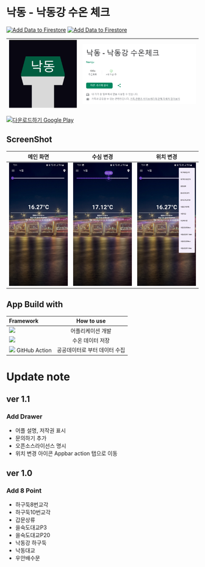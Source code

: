 # 낙동 - 낙동강 수온 체크

[![Add Data to Firestore](https://github.com/cmsong111/Nakdong_River/actions/workflows/add_data.yaml/badge.svg?event=schedule)](https://github.com/cmsong111/Nakdong_River/actions/workflows/add_data.yaml)
[![Add Data to Firestore](https://github.com/cmsong111/Nakdong_River/actions/workflows/build_test.yaml/badge.svg)](https://github.com/cmsong111/Nakdong_River/actions/workflows/build_test.yaml)

| <img src="./images/AppIcon.png" > | <img src="./images/play_store_capture.png" > |
| :-------------------------------: | :------------------------------------------: |

<a href="https://play.google.com/store/apps/details?id=com.namju.nakdong_river"><img width="30%" alt='다운로드하기 Google Play' src='https://play.google.com/intl/ko/badges/static/images/badges/ko_badge_web_generic.png'/></a>

## ScreenShot

|            메인 화면             |             수심 변경             |                위치 변경                 |
| :------------------------------: | :-------------------------------: | :--------------------------------------: |
| ![](/images/ScreenShot_main.jpg) | ![](/images/ScreenShot_depth.jpg) | ![](/images/ScreenShot_change_point.jpg) |

## App Build with

| Framework                                                                                                                |          How to use           |
| :----------------------------------------------------------------------------------------------------------------------- | :---------------------------: |
| <img height="50" src="https://storage.googleapis.com/cms-storage-bucket/847ae81f5430402216fd.svg"  style padding="30px"> |       어플리케이션 개발       |
| <img height="70" src="https://firebase.google.com/static/images/brand-guidelines/logo-standard.png?hl=ko">               |       수온 데이터 저장        |
| <img height="70" src="https://icon.icepanel.io/Technology/svg/GitHub-Actions.svg"> GitHub Action                         | 공공데이터로 부터 데이터 수집 |

# Update note

## ver 1.1

### Add Drawer

- 어플 설명, 저작권 표시<br>
- 문의하기 추가<br>
- 오픈소스라이선스 명시<br>
- 위치 변경 아이콘 Appbar action 탭으로 이동<br>

## ver 1.0

### Add 8 Point

- 하구둑8번교각<br>
- 하구둑10번교각<br>
- 갑문상류<br>
- 을숙도대교P3<br>
- 을숙도대교P20<br>
- 낙동강 하구둑<br>
- 낙동대교<br>
- 우안배수문<br>
